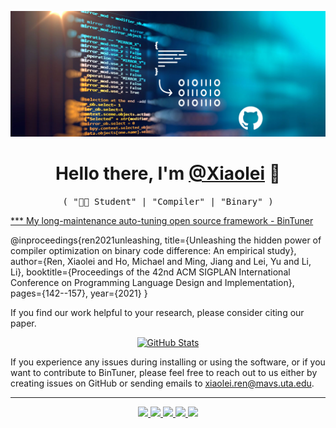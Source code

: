 ![](assets/images/header.png)

<p>
  <h1 align="center">
    <b>Hello there, I'm <a href="https://github.com/xiaoleiren">@Xiaolei</a> 👋</b>
  </h1>
  <p align="center">
    <samp>( "👨‍💻 Student" | "Compiler" | "Binary" )</samp>
  </p>
</p>

<a href= "https://github.com/BinTuner/Dev"  target= "_blank" >*** My long-maintenance auto-tuning open source framework - BinTuner </a>

@inproceedings{ren2021unleashing,
  title={Unleashing the hidden power of compiler optimization on binary code difference: An empirical study},
  author={Ren, Xiaolei and Ho, Michael and Ming, Jiang and Lei, Yu and Li, Li},
  booktitle={Proceedings of the 42nd ACM SIGPLAN International Conference on Programming Language Design and Implementation},
  pages={142--157},
  year={2021}
}

If you find our work helpful to your research, please consider citing our paper.

<p align="center">
  <a href="https://github.com/xiaoleiren">
    <img alt="GitHub Stats" src="https://github-readme-stats.vercel.app/api?username=xiaoleiren&custom_title=GitHub%20Stats&show_icons=true&theme=github_dark&count_private=true&include_all_commits=true&hide_border=true" />
  </a>
</p>

If you experience any issues during installing or using the software, or if you want to contribute to BinTuner, please feel free to reach out to us either by creating issues on GitHub or sending emails to xiaolei.ren@mavs.uta.edu.


-----
<p align="center">
  <a href="https://github.com/xiaoleiren">
    <img src="https://img.shields.io/badge/github-xiaoleiren-211F1F?logo=github&logoColor=white&style=flat-square" />
  </a>
  <a href="http://harry.ren">
    <img src="https://img.shields.io/badge/website-harry.ren-1BC?logo=react&logoColor=white&style=flat-square" />
  </a>
  <a href="https://www.linkedin.com/in/xiaolei-harry-ren-01a5b8120">
    <img src="https://img.shields.io/badge/linkedin-Xiaolei_Ren-0072B1?logo=linkedin&style=flat-square" />
  </a>
  <a href="https://keybase.io/hxyz">
    <img src="https://img.shields.io/badge/keybase-Harry-4066E2?logo=keybase&logoColor=white&style=flat-square" />
  </a>
  <a href="https://github.com/xiaoleiren">
    <img src="https://enkahcw3aqjzlyp.m.pipedream.net/?key=xiaoleiren&label=visitors&color=grey&style=flat" />
  </a>
</p>
